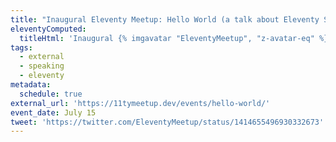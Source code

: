 ```yaml
---
title: "Inaugural Eleventy Meetup: Hello World (a talk about Eleventy Serverless)"
eleventyComputed:
  titleHtml: 'Inaugural {% imgavatar "EleventyMeetup", "z-avatar-eq" %}Eleventy Meetup: Hello World (a talk about Eleventy Serverless)'
tags:
  - external
  - speaking
  - eleventy
metadata:
  schedule: true
external_url: 'https://11tymeetup.dev/events/hello-world/'
event_date: July 15
tweet: 'https://twitter.com/EleventyMeetup/status/1414655496930332673'
---
```


